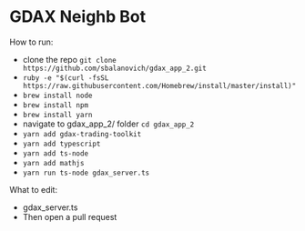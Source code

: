 # GDAX Neighb Bot

How to run:
- clone the repo `git clone https://github.com/sbalanovich/gdax_app_2.git`
- `ruby -e "$(curl -fsSL https://raw.githubusercontent.com/Homebrew/install/master/install)"`
- `brew install node`
- `brew install npm`
- `brew install yarn`
- navigate to gdax_app_2/ folder `cd gdax_app_2`
- `yarn add gdax-trading-toolkit`
- `yarn add typescript`
- `yarn add ts-node`
- `yarn add mathjs`
- `yarn run ts-node gdax_server.ts`

What to edit:
- gdax_server.ts
- Then open a pull request
